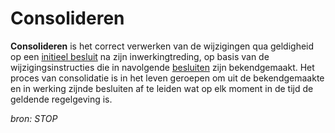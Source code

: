# Consolideren

**Consolideren** is het correct verwerken van de wijzigingen qua geldigheid op een [initieel besluit](#begrip-initieel-besluit)
na zijn inwerkingtreding, op basis van de wijzigingsinstructies die in navolgende [besluiten](#begrip-besluit) zijn bekendgemaakt.
Het proces van consolidatie is in het leven geroepen om uit de bekendgemaakte en in werking zijnde besluiten af te leiden wat op elk moment 
in de tijd de geldende regelgeving is.

*bron: STOP*
